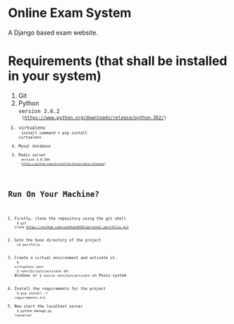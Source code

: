 # Online Exam System

 A Django based  exam website.

# Requirements (that shall be installed in your system)

1. Git<br> 
3. Python<br>
<code>version 3.6.2<br>
<code><link>(https://www.python.org/downloads/release/python-362/)<br>
2. virtualenv<br>
<code>install command > pip install virtualenv<br>
3. Mysql database<br>
4. Redis server<br>
<code>version 3.0.504<br>
<code><link>(https://github.com/microsoftarchive/redis/releases)<br>


# Run On Your Machine?

1. Firstly, clone the repository using the git shell <br>
<code>$ git clone https://github.com/vaibhav0103/personal-portfolio.git</code> <br>
2. Goto the base directory of the project <br>
<code>cd portfolio </code> <br>
3. Create a virtual environment and activate it. <br>
<code>$ virtualenv venv</code> <br>
<code>$ venv\Scripts\activate</code> on Windows or <code>$ source venv/bin/activate</code> on Posix system <br>
4. Install the requirements for the project <br>
<code>$ pip install -r requirements.txt</code>  <br>
5. Now start the localhost server<br>
<code>$ python manage.py runserver</code> <br>
